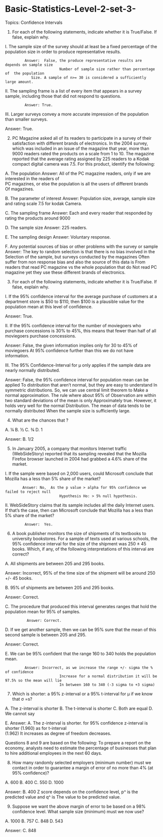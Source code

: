 # Basic-Statistics-Level-2-set-3-
Topics: Confidence Intervals

1.	For each of the following statements, indicate whether it is True/False. If false, explain why.

I.	The sample size of the survey should at least be a fixed percentage of the population size in order to produce representative results.

             Answer:  False, the produce representative results are depends on sample size   
                             Number of sample size rather than percentage of  the population
                Size. A sample of n>= 30 is considered a sufficiently large amount.


II.	The sampling frame is a list of every item that appears in a survey sample, including those that did not respond to questions.
 
             Answer: True.

III.	Larger surveys convey a more accurate impression of the population than smaller surveys.

Answer: True.


2.	PC Magazine asked all of its readers to participate in a survey of their satisfaction with different brands of electronics. In the 2004 survey, which was included in an issue of the magazine that year, more than 9000 readers rated the products on a scale from 1 to 10. The magazine reported that the average rating assigned by 225 readers to a Kodak compact digital camera was 7.5. For this product, identify the following:

A.	The population
Answer:
                          All of the PC magazine readers, only if we are interested in the readers of   
                          PC  magazines, or else the population is all the users of different brands  
                          Of magazines.

B.	The parameter of interest
Answer:
             Population size, average, sample size and rating scale 7.5 for kodak 
             Camera.
             
C.	The sampling frame
Answer:
             Each and every reader that responded by rating the products around 9000

D.	The sample size
Answer:
             225 readers.

E.	The sampling design
Answer:
             Voluntary response.

F.	Any potential sources of bias or other problems with the survey or sample
Answer:
             The key to random selection is that there is no bias involved in the
             Selection of the sample, but surveys conducted by the magazines 
             Often suffer from non response bias and also the source of this data is 
             From readers that read PC magazine vs the whole population that do
             Not read PC magazine yet they use these different brands of electronics.

             

3.	For each of the following statements, indicate whether it is True/False. If false, explain why.

I.	If the 95% confidence interval for the average purchase of customers at a department store is $50 to $110, then $100 is a plausible value for the population mean at this level of confidence.

Answer: True.

II.	If the 95% confidence interval for the number of moviegoers who purchase concessions is 30% to 45%, this means that fewer than half of all moviegoers purchase concessions.

Answer: False, the given information implies only for 30 to 45% of moviegoers
                At 95% confidence further than this we do not have information. 

III.	The 95% Confidence-Interval for μ only applies if the sample data are nearly            normally distributed.

Answer: False, the 95% confidence interval for population mean can be applied 
                To distribution that aren’t normal, but they are easy to understand
                In symmetric distributions. So, we can use central limit theorem to 
                Make a normal approximation. The rule where about 95% of 
                Observation are within two standard deviations of the mean is only 
                Approximately true. However, it holds very well for the normal 
                Distribution. The mean of data tends to be normally distributed
                When the sample size is sufficiently large.
             


4.	What are the chances that  ?

A.	¼ 
B.	½ 
C.	¾ 
D.	1

Answer: B. 1/2


5.	In January 2005, a company that monitors Internet traffic (WebSideStory) reported that its sampling revealed that the Mozilla Firefox browser launched in 2004 had grabbed a 4.6% share of the market.

I.	If the sample were based on 2,000 users, could Microsoft conclude that Mozilla has a less than 5% share of the market?

            Answer: No,  As the p value > alpha for 95% confidence we failed to reject null 
                             Hypothesis Ho: > 5% null hypothesis.

II.	WebSideStory claims that its sample includes all the daily Internet users. If that’s the case, then can Microsoft conclude that Mozilla has a less than 5% share of the market?

             Answer:  Yes.


6.	A book publisher monitors the size of shipments of its textbooks to university bookstores. For a sample of texts used at various schools, the 95% confidence interval for the size of the shipment was 250 ± 45 books. Which, if any, of the following interpretations of this interval are correct?

A.	All shipments are between 205 and 295 books.

Answer: Incorrect, 95% of the time size of the shipment will be around 250 +/-
                45 books.

B.	95% of shipments are between 205 and 295 books.

Answer: Correct.

C.	The procedure that produced this interval generates ranges that hold the population mean for 95% of samples.

              Answer: Correct.

D.	If we get another sample, then we can be 95% sure that the mean of this second sample is between 205 and 295.

Answer: Correct.

E.	We can be 95% confident that the range 160 to 340 holds the population mean.

             Answer: Incorrect, as we increase the range +/- sigma the % of confidence 
                             Increase for a normal distribution it will be 97.5% so the mean will lie
                             In between 160 to 340 (-3 sigma to +3 sigma)



7.	Which is shorter: a 95% z-interval or a 95% t-interval for μ if we know that σ =s?

A.	The z-interval is shorter
B.	The t-interval is shorter
C.	Both are equal
D.	We cannot say

E.	Answer: A. The z-interval is shorter.
                                     for 95% confidence z-interval is shorter (1.960) as for t-interval       
                                     (1.962)  It increases as degree of freedom decreases.

Questions 8 and 9 are based on the following: To prepare a report on the economy, analysts need to estimate the percentage of businesses that plan to hire additional employees in the next 60 days.

8.	How many randomly selected employers (minimum number) must we contact in order to guarantee a margin of error of no more than 4% (at 95% confidence)?

A.	600
B.	400
C.	550
D.	1000

Answer:  B. 400
                 Z score depends on the confidence level, p^ is the predicted value and q^ is
                 The value to be predicted value.
                 

9.	Suppose we want the above margin of error to be based on a 98% confidence level. What sample size (minimum) must we now use?

A.	1000
B.	757
C.	848
D.	543

Answer: C. 848
